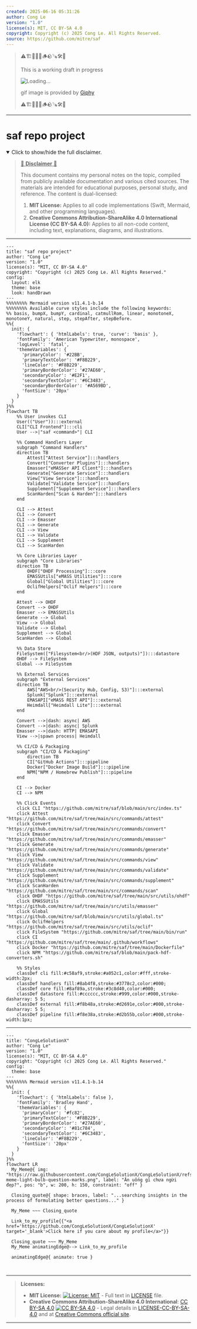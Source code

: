 ```yaml
---
created: 2025-06-16 05:31:26
author: Cong Le
version: "1.0"
license(s): MIT, CC BY-SA 4.0
copyright: Copyright (c) 2025 Cong Le. All Rights Reserved.
source: https://github.com/mitre/saf
---
```



> ⚠️🏗️🚧🦺🧱🪵🪨🪚🛠️👷
> 
> This is a working draft in progress
> 
> ![Loading...](https://media2.giphy.com/media/v1.Y2lkPTc5MGI3NjExMXVjejV3dnVjc2o5MXd3eXBvcDR1cHlzbHQ1Z2R6YjY0ZHpmdjJ6OCZlcD12MV9pbnRlcm5hbF9naWZfYnlfaWQmY3Q9Zw/hL9q5k9dk9l0wGd4e0/giphy.gif)
>
> gif image is provided by [Giphy](https://giphy.com)
> 
> ⚠️🏗️🚧🦺🧱🪵🪨🪚🛠️👷


----




# saf repo project
<details open>
<summary>Click to show/hide the full disclaimer.</summary>
   
> <ins>📢 **Disclaimer** 🚨</ins>
>
> This document contains my personal notes on the topic,
> compiled from publicly available documentation and various cited sources.
> The materials are intended for educational purposes, personal study, and reference.
> The content is dual-licensed:
> 1. **MIT License:** Applies to all code implementations (Swift, Mermaid, and other programming languages).
> 2. **Creative Commons Attribution-ShareAlike 4.0 International License (CC BY-SA 4.0):** Applies to all non-code content, including text, explanations, diagrams, and illustrations.

</details>

---


```mermaid
---
title: "saf repo project"
author: "Cong Le"
version: "1.0"
license(s): "MIT, CC BY-SA 4.0"
copyright: "Copyright (c) 2025 Cong Le. All Rights Reserved."
config:
  layout: elk
  theme: base
  look: handDrawn
---
%%%%%%%% Mermaid version v11.4.1-b.14
%%%%%%%% Available curve styles include the following keywords:
%% basis, bumpX, bumpY, cardinal, catmullRom, linear, monotoneX, monotoneY, natural, step, stepAfter, stepBefore.
%%{
  init: {
    'flowchart': { 'htmlLabels': true, 'curve': 'basis' },
    'fontFamily': 'American Typewriter, monospace',
    'logLevel': 'fatal',
    'themeVariables': {
      'primaryColor': '#22BB',
      'primaryTextColor': '#F8B229',
      'lineColor': '#F8B229',
      'primaryBorderColor': '#27AE60',
      'secondaryColor': '#E2F1',
      'secondaryTextColor': '#6C3483',
      'secondaryBorderColor': '#A569BD',
      'fontSize': '20px'
    }
  }
}%%
flowchart TB
    %% User invokes CLI
    User(("User")):::external
    CLI["CLI Frontend"]:::cli
    User -->|"saf <command>"| CLI

    %% Command Handlers Layer
    subgraph "Command Handlers"
    direction TB
        Attest["Attest Service"]:::handlers
        Convert["Converter Plugins"]:::handlers
        Emasser["eMASSer API Client"]:::handlers
        Generate["Generate Service"]:::handlers
        View["View Service"]:::handlers
        Validate["Validate Service"]:::handlers
        Supplement["Supplement Service"]:::handlers
        ScanHarden["Scan & Harden"]:::handlers
    end

    CLI --> Attest
    CLI --> Convert
    CLI --> Emasser
    CLI --> Generate
    CLI --> View
    CLI --> Validate
    CLI --> Supplement
    CLI --> ScanHarden

    %% Core Libraries Layer
    subgraph "Core Libraries"
    direction TB
        OHDF["OHDF Processing"]:::core
        EMASSUtils["eMASS Utilities"]:::core
        Global["Global Utilities"]:::core
        OclifHelpers["Oclif Helpers"]:::core
    end

    Attest --> OHDF
    Convert --> OHDF
    Emasser --> EMASSUtils
    Generate --> Global
    View --> Global
    Validate --> Global
    Supplement --> Global
    ScanHarden --> Global

    %% Data Store
    FileSystem(["Filesystem<br/>(HDF JSON, outputs)"]):::datastore
    OHDF --> FileSystem
    Global --> FileSystem

    %% External Services
    subgraph "External Services"
    direction TB
        AWS["AWS<br/>(Security Hub, Config, S3)"]:::external
        Splunk["Splunk"]:::external
        EMASAPI["eMASS REST API"]:::external
        Heimdall["Heimdall Lite"]:::external
    end

    Convert -->|dash: async| AWS
    Convert -->|dash: async| Splunk
    Emasser -->|dash: HTTP| EMASAPI
    View -->|spawn process| Heimdall

    %% CI/CD & Packaging
    subgraph "CI/CD & Packaging"
        direction TB
        CI["GitHub Actions"]:::pipeline
        Docker["Docker Image Build"]:::pipeline
        NPM["NPM / Homebrew Publish"]:::pipeline
    end

    CI --> Docker
    CI --> NPM

    %% Click Events
    click CLI "https://github.com/mitre/saf/blob/main/src/index.ts"
    click Attest "https://github.com/mitre/saf/tree/main/src/commands/attest"
    click Convert "https://github.com/mitre/saf/tree/main/src/commands/convert"
    click Emasser "https://github.com/mitre/saf/tree/main/src/commands/emasser"
    click Generate "https://github.com/mitre/saf/tree/main/src/commands/generate"
    click View "https://github.com/mitre/saf/tree/main/src/commands/view"
    click Validate "https://github.com/mitre/saf/tree/main/src/commands/validate"
    click Supplement "https://github.com/mitre/saf/tree/main/src/commands/supplement"
    click ScanHarden "https://github.com/mitre/saf/tree/main/src/commands/scan"
    click OHDF "https://github.com/mitre/saf/tree/main/src/utils/ohdf"
    click EMASSUtils "https://github.com/mitre/saf/tree/main/src/utils/emasser"
    click Global "https://github.com/mitre/saf/blob/main/src/utils/global.ts"
    click OclifHelpers "https://github.com/mitre/saf/tree/main/src/utils/oclif"
    click FileSystem "https://github.com/mitre/saf/tree/main/bin/run"
    click CI "https://github.com/mitre/saf/tree/main/.github/workflows"
    click Docker "https://github.com/mitre/saf/tree/main/Dockerfile"
    click NPM "https://github.com/mitre/saf/blob/main/pack-hdf-converters.sh"

    %% Styles
    classDef cli fill:#c58af9,stroke:#a052c1,color:#fff,stroke-width:2px;
    classDef handlers fill:#8ab4f8,stroke:#3778c2,color:#000;
    classDef core fill:#8af89a,stroke:#3c8d40,color:#000;
    classDef datastore fill:#cccccc,stroke:#999,color:#000,stroke-dasharray: 5 5;
    classDef external fill:#f8b48a,stroke:#d2691e,color:#000,stroke-dasharray: 5 5;
    classDef pipeline fill:#f8e38a,stroke:#d2b55b,color:#000,stroke-width:1px;

```

----

<!-- 
```mermaid
%% Current Mermaid version
info
```  -->


```mermaid
---
title: "CongLeSolutionX"
author: "Cong Le"
version: "1.0"
license(s): "MIT, CC BY-SA 4.0"
copyright: "Copyright (c) 2025 Cong Le. All Rights Reserved."
config:
  theme: base
---
%%%%%%%% Mermaid version v11.4.1-b.14
%%{
  init: {
    'flowchart': { 'htmlLabels': false },
    'fontFamily': 'Bradley Hand',
    'themeVariables': {
      'primaryColor': '#fc82',
      'primaryTextColor': '#F8B229',
      'primaryBorderColor': '#27AE60',
      'secondaryColor': '#81c784',
      'secondaryTextColor': '#6C3483',
      'lineColor': '#F8B229',
      'fontSize': '20px'
    }
  }
}%%
flowchart LR
  My_Meme@{ img: "https://raw.githubusercontent.com/CongLeSolutionX/CongLeSolutionX/refs/heads/main/assets/images/My-meme-light-bulb-question-marks.png", label: "Ăn uống gì chưa ngừi đẹp?", pos: "b", w: 200, h: 150, constraint: "off" }

  Closing_quote@{ shape: braces, label: "...searching insights in the process of formulating better questions..." }
    
  My_Meme ~~~ Closing_quote
    
  Link_to_my_profile{{"<a href='https://github.com/CongLeSolutionX/CongLeSolutionX' target='_blank'>Click here if you care about my profile</a>"}}

  Closing_quote ~~~ My_Meme
  My_Meme animatingEdge@--> Link_to_my_profile
  
  animatingEdge@{ animate: true }



```

---
>**Licenses:**
>
>- **MIT License:**  [![License: MIT](https://img.shields.io/badge/License-MIT-yellow.svg)](LICENSE) - Full text in [LICENSE](LICENSE) file.
>- **Creative Commons Attribution-ShareAlike 4.0 International**: [CC BY-SA 4.0](https://creativecommons.org/licenses/by-sa/4.0/) [![CC BY-SA 4.0](https://licensebuttons.net/l/by-sa/4.0/88x31.png)](https://creativecommons.org/licenses/by-sa/4.0/) - Legal details in [LICENSE-CC-BY-SA-4.0](THE_PAST/LICENSE-CC-BY-SA-4.0) and at [Creative Commons official site](https://creativecommons.org/licenses/by-sa/4.0/).
>
---